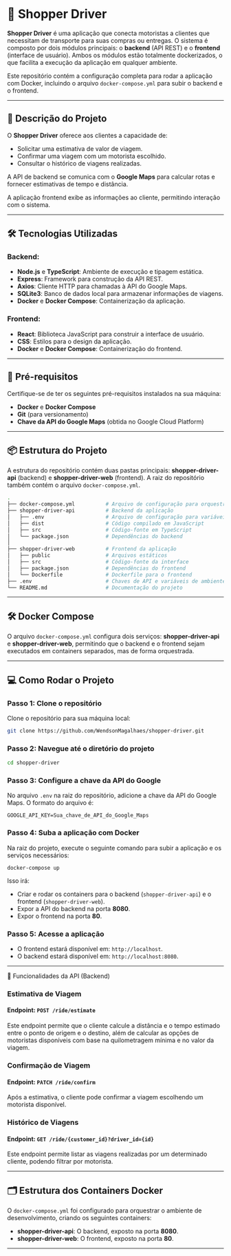 

# 🚖 Shopper Driver
**Shopper Driver** é uma aplicação que conecta motoristas a clientes que necessitam de transporte para suas compras ou entregas. O sistema é composto por dois módulos principais: o **backend** (API REST) e o **frontend** (interface de usuário). Ambos os módulos estão totalmente dockerizados, o que facilita a execução da aplicação em qualquer ambiente.

Este repositório contém a configuração completa para rodar a aplicação com Docker, incluindo o arquivo `docker-compose.yml` para subir o backend e o frontend.

---

## 📝 Descrição do Projeto
O **Shopper Driver** oferece aos clientes a capacidade de:

* Solicitar uma estimativa de valor de viagem.
* Confirmar uma viagem com um motorista escolhido.
* Consultar o histórico de viagens realizadas.

A API de backend se comunica com o **Google Maps** para calcular rotas e fornecer estimativas de tempo e distância.

A aplicação frontend exibe as informações ao cliente, permitindo interação com o sistema.

---

## 🛠️ Tecnologias Utilizadas
### Backend:
* **Node.js** e **TypeScript**: Ambiente de execução e tipagem estática.
* **Express**: Framework para construção da API REST.
* **Axios**: Cliente HTTP para chamadas à API do Google Maps.
* **SQLite3**: Banco de dados local para armazenar informações de viagens.
* **Docker** e **Docker Compose**: Containerização da aplicação.

### Frontend:
* **React**: Biblioteca JavaScript para construir a interface de usuário.
* **CSS**: Estilos para o design da aplicação.
* **Docker** e **Docker Compose**: Containerização do frontend.

---

## 🚩 Pré-requisitos

Certifique-se de ter os seguintes pré-requisitos instalados na sua máquina:

* **Docker** e **Docker Compose**
* **Git** (para versionamento)
* **Chave da API do Google Maps** (obtida no Google Cloud Platform)

---

## 📦 Estrutura do Projeto
A estrutura do repositório contém duas pastas principais: **shopper-driver-api** (backend) e **shopper-driver-web** (frontend). A raiz do repositório também contém o arquivo `docker-compose.yml`.

```bash
.
├── docker-compose.yml          # Arquivo de configuração para orquestrar os containers
├── shopper-driver-api          # Backend da aplicação
│   ├── .env                    # Arquivo de configuração para variáveis de ambiente (API Key)
│   ├── dist                    # Código compilado em JavaScript
│   ├── src                     # Código-fonte em TypeScript
│   └── package.json            # Dependências do backend
│
├── shopper-driver-web          # Frontend da aplicação
│   ├── public                  # Arquivos estáticos
│   ├── src                     # Código-fonte da interface
│   ├── package.json            # Dependências do frontend
│   └── Dockerfile              # Dockerfile para o frontend
├── .env                        # Chaves de API e variáveis de ambiente
└── README.md                   # Documentação do projeto
```

---
## 🛠️ Docker Compose
O arquivo `docker-compose.yml` configura dois serviços: **shopper-driver-api** e **shopper-driver-web**, permitindo que o backend e o frontend sejam executados em containers separados, mas de forma orquestrada.

---
## 💻 Como Rodar o Projeto
### Passo 1: Clone o repositório
Clone o repositório para sua máquina local:
```bash
git clone https://github.com/WendsonMagalhaes/shopper-driver.git
```

### Passo 2: Navegue até o diretório do projeto
```bash
cd shopper-driver
```

### Passo 3: Configure a chave da API do Google
No arquivo `.env` na raiz do repositório, adicione a chave da API do Google Maps. O formato do arquivo é:

```env
GOOGLE_API_KEY=Sua_chave_de_API_do_Google_Maps
```

### Passo 4: Suba a aplicação com Docker
Na raiz do projeto, execute o seguinte comando para subir a aplicação e os serviços necessários:
```
docker-compose up
```

Isso irá:

* Criar e rodar os containers para o backend (`shopper-driver-api`) e o frontend (`shopper-driver-web`).
* Expor a API do backend na porta **8080**.
* Expor o frontend na porta **80**.
### Passo 5: Acesse a aplicação
* O frontend estará disponível em: `http://localhost`.
* O backend estará disponível em: `http://localhost:8080`.

---
🚀 Funcionalidades da API (Backend)
### Estimativa de Viagem
#### Endpoint: `POST /ride/estimate`

Este endpoint permite que o cliente calcule a distância e o tempo estimado entre o ponto de origem e o destino, além de calcular as opções de motoristas disponíveis com base na quilometragem mínima e no valor da viagem.

### Confirmação de Viagem
#### Endpoint: `PATCH /ride/confirm`

Após a estimativa, o cliente pode confirmar a viagem escolhendo um motorista disponível.

### Histórico de Viagens
#### Endpoint: `GET /ride/{customer_id}?driver_id={id}`

Este endpoint permite listar as viagens realizadas por um determinado cliente, podendo filtrar por motorista.

---
## 🗂️ Estrutura dos Containers Docker
O `docker-compose.yml` foi configurado para orquestrar o ambiente de desenvolvimento, criando os seguintes containers:

* **shopper-driver-api**: O backend, exposto na porta **8080**.
* **shopper-driver-web**: O frontend, exposto na porta **80**.
---

